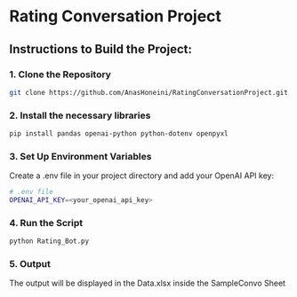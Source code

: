# Rating Conversation Project
## Instructions to Build the Project:

### 1. Clone the Repository
```bash
git clone https://github.com/AnasHoneini/RatingConversationProject.git
```

### 2. Install the necessary libraries
```bash
pip install pandas openai-python python-dotenv openpyxl
```

### 3. Set Up Environment Variables
Create a .env file in your project directory and add your OpenAI API key:
```bash
# .env file
OPENAI_API_KEY=<your_openai_api_key>
```

### 4. Run the Script
```bash
python Rating_Bot.py
```

### 5. Output
The output will be displayed in the Data.xlsx inside the SampleConvo Sheet
